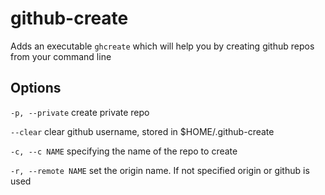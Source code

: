 github-create
==============

Adds an executable `ghcreate` which will help you by creating github repos from your command line


Options
--------

`-p, --private`             create private repo

`--clear`                   clear github username, stored in $HOME/.github-create

`-c, --c NAME`              specifying the name of the repo to create

`-r, --remote NAME`         set the origin name. If not specified origin or github is used

